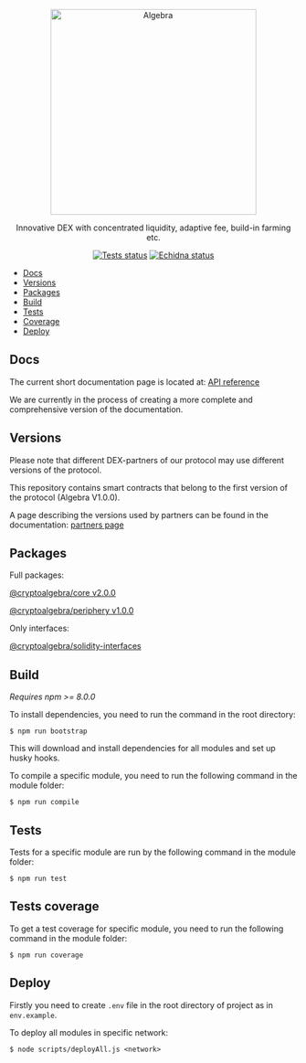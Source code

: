 <p align="center">
  <a href="https://algebra.finance/"><img alt="Algebra" src="logo.svg" width="360"></a>
</p>

<p align="center">
Innovative DEX with concentrated liquidity, adaptive fee, build-in farming etc.
</p>
 
 <p align="center">
 <a href="https://github.com/cryptoalgebra/AlgebraV1/actions/workflows/tests.yml"><img alt="Tests status" src="https://github.com/cryptoalgebra/AlgebraV1/actions/workflows/tests.yml/badge.svg"></a>
  <a href="https://github.com/cryptoalgebra/AlgebraV1/actions/workflows/echidna.yml"><img alt="Echidna status" src="https://github.com/cryptoalgebra/AlgebraV1/actions/workflows/echidna.yml/badge.svg"></a>
</p>

- [Docs](#Docs)
- [Versions](#Versions)
- [Packages](#Packages)
- [Build](#Build)
- [Tests](#Tests)
- [Coverage](#Tests-coverage)
- [Deploy](#Deploy)

## Docs

The current short documentation page is located at: <a href="https://docs.algebra.finance/en/docs/contracts/API-reference-v1.0/introduction">API reference</a>

We are currently in the process of creating a more complete and comprehensive version of the documentation.

## Versions

Please note that different DEX-partners of our protocol may use different versions of the protocol. 

This repository contains smart contracts that belong to the first version of the protocol (Algebra V1.0.0).

A page describing the versions used by partners can be found in the documentation: [partners page](https://docs.algebra.finance/en/docs/contracts/partners/introduction)

## Packages 

Full packages:

[@cryptoalgebra/core v2.0.0](https://www.npmjs.com/package/@cryptoalgebra/core/v/2.0.0)

[@cryptoalgebra/periphery v1.0.0](https://www.npmjs.com/package/@cryptoalgebra/periphery/v/1.0.0)

Only interfaces:

[@cryptoalgebra/solidity-interfaces](https://www.npmjs.com/package/@cryptoalgebra/solidity-interfaces)

## Build

*Requires npm >= 8.0.0*

To install dependencies, you need to run the command in the root directory:
```
$ npm run bootstrap
```
This will download and install dependencies for all modules and set up husky hooks.



To compile a specific module, you need to run the following command in the module folder:
```
$ npm run compile
```


## Tests

Tests for a specific module are run by the following command in the module folder:
```
$ npm run test
```

## Tests coverage

To get a test coverage for specific module, you need to run the following command in the module folder:

```
$ npm run coverage
```

## Deploy
Firstly you need to create `.env` file in the root directory of project as in `env.example`.

To deploy all modules in specific network:
```
$ node scripts/deployAll.js <network>
```
